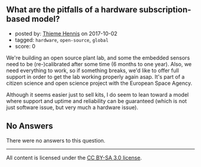 ## What are the pitfalls of a hardware subscription-based model?

- posted by: [Thieme Hennis](https://stackexchange.com/users/111073/thieme-hennis) on 2017-10-02
- tagged: `hardware`, `open-source`, `global`
- score: 0

<p>We're building an open source plant lab, and some the embedded sensors need to be (re-)calibrated after some time (6 months to one year). Also, we need everything to work, so if something breaks, we'd like to offer full support in order to get the lab working properly again asap. It's part of a citizen science and open science project with the European Space Agency.</p>

<p>Although it seems easier just to sell kits, I do seem to lean toward a model where support and uptime and reliability can be guaranteed (which is not just software issue, but very much a hardware issue).</p>


## No Answers

There were no answers to this question.


---

All content is licensed under the [CC BY-SA 3.0 license](https://creativecommons.org/licenses/by-sa/3.0/).
